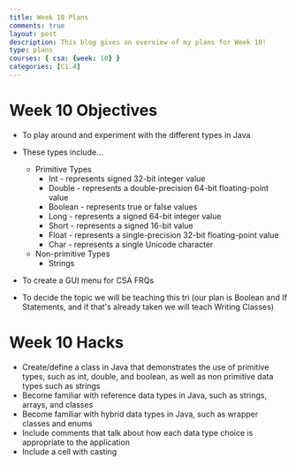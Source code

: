 ```yaml
---
title: Week 10 Plans
comments: true
layout: post
description: This blog gives an overview of my plans for Week 10!
type: plans
courses: { csa: {week: 10} }
categories: [C1.4]
---
```


# Week 10 Objectives

- To play around and experiment with the different types in Java
- These types include...
    - Primitive Types
        - Int - represents signed 32-bit integer value
        - Double - represents a double-precision 64-bit floating-point value
        - Boolean - represents true or false values
        - Long - represents a signed 64-bit integer value
        - Short - represents a signed 16-bit value
        - Float - represents a single-precision 32-bit floating-point value
        - Char - represents a single Unicode character
    - Non-primitive Types
        - Strings

- To create a GUI menu for CSA FRQs
- To decide the topic we will be teaching this tri (our plan is Boolean and If Statements, and if that's already taken we will teach Writing Classes)




# Week 10 Hacks

- Create/define a class in Java that demonstrates the use of primitive types, such as int, double, and boolean, as well as non primitive data types such as strings
- Become familiar with reference data types in Java, such as strings, arrays, and classes
- Become familiar with hybrid data types in Java, such as wrapper classes and enums
- Include comments that talk about how each data type choice is appropriate to the application 
- Include a cell with casting 
